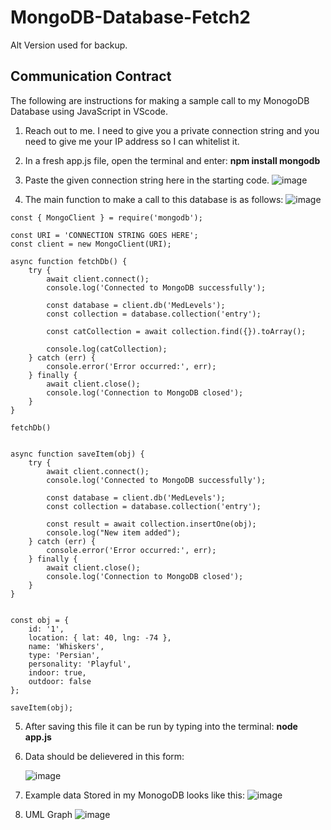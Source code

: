 # MongoDB-Database-Fetch2

Alt Version used for backup.

## Communication Contract ##

The following are instructions for making a sample call to my MonogoDB Database using JavaScript in VScode.

1. Reach out to me. I need to give you a private connection string and you need to give me your IP address so I can whitelist it.
   
2. In a fresh app.js file, open the terminal and enter: **npm install mongodb**

3. Paste the given connection string here in the starting code.
   ![image](https://github.com/user-attachments/assets/ff4c6762-def5-4501-83ea-218ead4de78d)

4. The main function to make a call to this database is as follows:
   ![image](https://github.com/user-attachments/assets/52dbb28b-18b1-43b9-9f0c-c8795bd962f4)

```
const { MongoClient } = require('mongodb');

const URI = 'CONNECTION STRING GOES HERE';
const client = new MongoClient(URI);

async function fetchDb() {
    try {
        await client.connect();
        console.log('Connected to MongoDB successfully');

        const database = client.db('MedLevels');
        const collection = database.collection('entry');

        const catCollection = await collection.find({}).toArray();
        
        console.log(catCollection);
    } catch (err) {
        console.error('Error occurred:', err);
    } finally {
        await client.close();
        console.log('Connection to MongoDB closed');
    }
}

fetchDb()

  
async function saveItem(obj) {
    try {
        await client.connect();
        console.log('Connected to MongoDB successfully');

        const database = client.db('MedLevels');
        const collection = database.collection('entry');

        const result = await collection.insertOne(obj);
        console.log("New item added");
    } catch (err) {
        console.error('Error occurred:', err);
    } finally {
        await client.close();
        console.log('Connection to MongoDB closed');
    }
}


const obj = {
    id: '1',
    location: { lat: 40, lng: -74 },
    name: 'Whiskers',
    type: 'Persian',
    personality: 'Playful',
    indoor: true,
    outdoor: false
};

saveItem(obj);
```

5. After saving this file it can be run by typing into the terminal: **node app.js**
6. Data should be delievered in this form:
   
   ![image](https://github.com/user-attachments/assets/6785fac1-5d96-4460-93d9-6c878e46b48f)


7. Example data Stored in my MonogoDB looks like this:
   ![image](https://github.com/user-attachments/assets/e60e5e88-fbb2-42d5-872a-4e911f0b086b)

8. UML Graph
   ![image](https://github.com/user-attachments/assets/baa90fe8-a2ca-456d-8b6d-a9dd47af1868)

